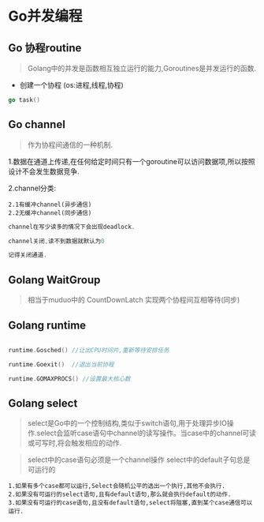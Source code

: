 # Go并发编程

## Go 协程routine
> Golang中的并发是函数相互独立运行的能力,Goroutines是并发运行的函数.

+ 创建一个协程 (os:进程,线程,协程)

```go
go task()
```

## Go channel
>作为协程间通信的一种机制.

1.数据在通道上传递,在任何给定时间只有一个goroutine可以访问数据项,所以按照设计不会发生数据竞争.


2.channel分类:


    2.1有缓冲channel(异步通信)
    2.2无缓冲channel(同步通信)

```go
channel在写少读多的情况下会出现deadlock.

channel关闭,读不到数据就默认为0

记得关闭通道.
```


## Golang WaitGroup

> 相当于muduo中的 CountDownLatch
> 实现两个协程间互相等待(同步)


## Golang runtime

```go

runtime.Gosched() //让出CPU时间片,重新等待安排任务

runtime.Goexit()  //退出当前协程

runtime.GOMAXPROCS() //设置最大核心数

```


## Golang select

> select是Go中的一个控制结构,类似于switch语句,用于处理异步IO操作.select会监听case语句中channel的读写操作。当case中的channel可读或可写时,将会触发相应的动作.

> select中的case语句必须是一个channel操作
> select中的default子句总是可运行的

```
1.如果有多个case都可以运行,Select会随机公平的选出一个执行,其他不会执行.
2.如果没有可运行的select语句,且有default语句,那么就会执行default的动作.
3.如果没有可运行的case语句,且没有default语句,select将阻塞,直到某个case通信可以运行.

```